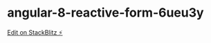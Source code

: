 # angular-8-reactive-form-6ueu3y

[Edit on StackBlitz ⚡️](https://stackblitz.com/edit/angular-8-reactive-form-6ueu3y)